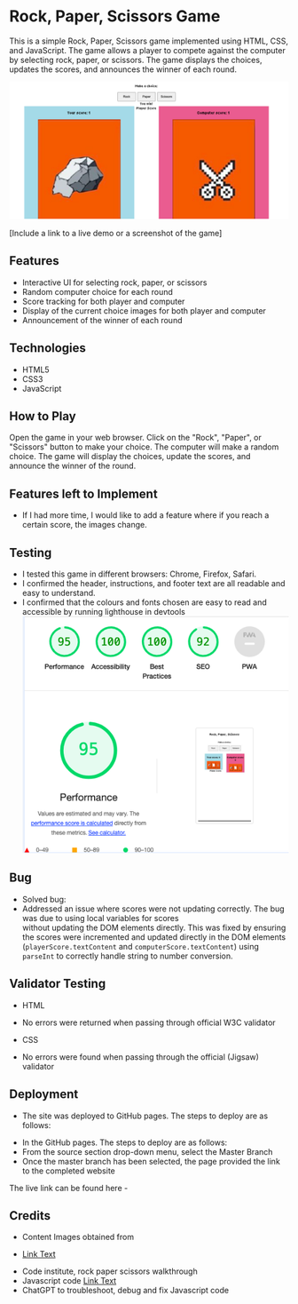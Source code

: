 # Rock, Paper, Scissors Game

This is a simple Rock, Paper, Scissors game implemented using HTML, CSS, and JavaScript. The game allows a player to compete against the computer by selecting rock, paper, or scissors. The game displays the choices, updates the scores, and announces the winner of each round.


![Alt text](assets/images/home.png)

[Include a link to a live demo or a screenshot of the game]

## Features

- Interactive UI for selecting rock, paper, or scissors
- Random computer choice for each round
- Score tracking for both player and computer
- Display of the current choice images for both player and computer
- Announcement of the winner of each round

## Technologies

- HTML5
- CSS3
- JavaScript

## How to Play
Open the game in your web browser.
Click on the "Rock", "Paper", or "Scissors" button to make your choice.
The computer will make a random choice.
The game will display the choices, update the scores, and announce the winner of the round.


## Features left to Implement
 - If I had more time, I would like to add a feature where if you reach a certain score, the images change.

 ## Testing
 - I tested this game in different browsers: Chrome, Firefox, Safari.
 - I confirmed the header, instructions, and footer text are all readable and easy to understand.
 - I confirmed that the colours and fonts chosen are easy to read and accessible by running lighthouse in devtools
 ![Alt text](assets/images/lighthouse.png)

 ## Bug
 - Solved bug: 
 - Addressed an issue where scores were not updating correctly. The bug was due to using local variables for scores  
   without updating the DOM elements directly. This was fixed by ensuring the scores were incremented and updated directly in the DOM elements (`playerScore.textContent` and `computerScore.textContent`) using `parseInt` to correctly handle string to number conversion.

## Validator Testing
- HTML
* No errors were returned when passing through official W3C validator
- CSS
* No errors were found when passing through the official (Jigsaw) validator

## Deployment
- The site was deployed to GitHub pages. The steps to deploy are as follows:
* In the GitHub pages. The steps to deploy are as follows:
* From the source section drop-down menu, select the Master Branch
* Once the master branch has been selected, the page provided the link to the completed website

The live link can be found here - 

## Credits
- Content Images obtained from
* [Link Text](https://thereader.mitpress.mit.edu/the-psychological-depths-of-rock-paper-scissors/)
- Code institute, rock paper scissors walkthrough
- Javascript code [Link Text](https://hackr.io/blog/how-to-build-rock-paper-scissors-in-javascript)
- ChatGPT to troubleshoot, debug and fix Javascript code

